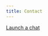 ```yaml
---
title: Contact
---
```


<script src="//code.tidio.co/v48qtpnshj4pdic9jfpdbx4d8c5ubvni.js" async></script>

<script>
(function() {
    function onTidioChatApiReady() {
        tidioChatApi.open();
    }
    
    if (window.tidioChatApi) {
        window.tidioChatApi.on("ready", onTidioChatApiReady);
    } else {
        document.addEventListener("tidioChat-ready", onTidioChatApiReady);
    }
})();
</script>

<a href="#" onclick="javascript:tidioChatApi.open(); return false;">Launch a chat</a>